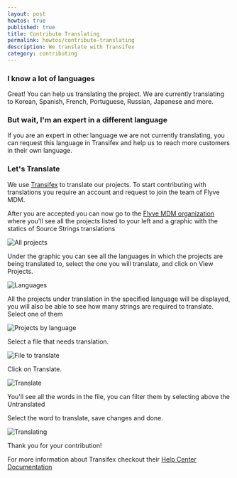 ```yaml
---
layout: post
howtos: true
published: true
title: Contribute Translating
permalink: howtos/contribute-translating
description: We translate with Transifex
category: contributing
---
```


### I know a lot of languages

Great! You can help us translating the project. We are currently translating to Korean, Spanish, French, Portuguese, Russian, Japanese and more.

### But wait, I'm an expert in a different language

If you are an expert in other language we are not currently translating, you can request this language in Transifex and help us to reach more customers in their own language.

### Let's Translate

We use [Transifex](https://www.transifex.com/) to translate our projects. To start contributing with translations you require an account and request to join the team of Flyve MDM.

After you are accepted you can now go to the [Flyve MDM organization](https://www.transifex.com/flyve-mdm/) where you'll see all the projects listed to your left and a graphic with the statics of Source Strings translations

<img src="https://i.imgur.com/5GVBzbu.png" alt="All projects">

Under the graphic you can see all the languages in which the projects are being translated to, select the one you will translate, and click on View Projects.

<img src="https://i.imgur.com/fPWNFXE.png" alt="Languages">

All the projects under translation in the specified language will be displayed, you will also be able to see how many strings are required to translate. Select one of them

<img src="https://i.imgur.com/krLCuyF.png" alt="Projects by language">

Select a file that needs translation.

<img src="https://i.imgur.com/7cd7iwf.png" alt="File to translate">

Click on Translate.

<img src="https://i.imgur.com/Nwswqtr.png" alt="Translate">

You'll see all the words in the file, you can filter them by selecting above the Untranslated

Select the word to translate, save changes and done.

<img src="https://i.imgur.com/qoU3hKS.gif" alt="Translating">

Thank you for your contribution!

For more information about Transifex checkout their [Help Center Documentation](https://docs.transifex.com/)